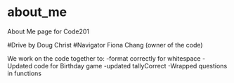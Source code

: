 # about_me
About Me page for Code201

#Drive by Doug Christ
#Navigator Fiona Chang (owner of the code)

We work on the code together to:
-format correctly for whitespace
-Updated code for Birthday game
-updated tallyCorrect
-Wrapped questions in functions
